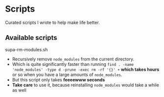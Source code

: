 # Scripts

Curated scripts I wrote to help make life better.

## Available scripts

supa-rm-modules.sh

- Recursively remove `node_modules` from the current directory.
- Which is quite significantly faster than running `find . -name 'node_modules' -type d -prune -exec rm -rf '{}' +` **which takes hours** or so when you have a large amounts of `node_modules`.
- But this script only takes **feeeewww seconds**
- **Take care** to use it, because reinstalling `node_modules` would take a while as well

